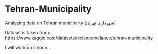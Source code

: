# Tehran-Municipality
Analyzing data on Tehran municipality (شهرداری تهران)


Dataset is taken from: https://www.kaggle.com/datasets/melaneemelanee/tehran-municipality


I will work on it soon...
